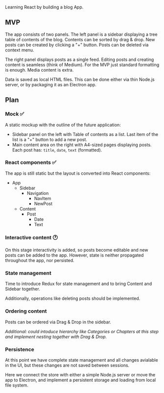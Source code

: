 Learning React by building a blog App.

## MVP

The app consists of two panels. The left panel is a sidebar displaying a tree table of contents of the blog. Contents can be sorted by drag & drop. New posts can be created by clicking a "+" button. Posts can be deleted via context menu.

The right panel displays posts as a single feed. Editing posts and creating content is seamless (think of Medium). For the MVP just standard formatting is enough. Media content is extra.

Data is saved as local HTML files. This can be done either via thin Node.js server, or by packaging it as an Electron app.

## Plan

### Mock :white_check_mark:

A static mockup with the outline of the future application:

- Sidebar panel on the left with Table of contents as a list. Last item of the list is a "+" button to add a new post.
- Main content area on the right with A4-sized pages displaying posts. Each post has: `title`, `date`, `text` (formatted).

### React components :white_check_mark:

The app is still static but the layout is converted into React components:

- App
  - Sidebar
    - Navigation
      - NavItem
      - NewPost
  - Content
    - Post
      - Date
      - Text

### Interactive content :clock1:

On this stage interactivity is added, so posts become editable and new posts can be added to the app. However, state is neither propagated throughout the app, nor persisted.

### State management

Time to introduce Redux for state management and to bring Content and Sidebar together.

Additionally, operations like deleting posts should be implemented.

### Ordering content

Posts can be ordered via Drag & Drop in the sidebar.

_Additional: could intoduce hierarchy like Categories or Chapters at this step and implement nesting together with Drag & Drop._

### Persistence

At this point we have complete state management and all changes avialable in the UI, but these changes are not saved between sessions.

Here we connect the store with either a simple Node.js server or move the app to Electron, and implement a persistent storage and loading from local file system.
